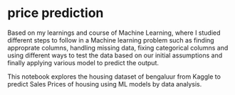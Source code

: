 # price prediction
 Based on my learnings and course of Machine Learning, where I studied different steps to follow in a Machine learning problem such as finding approprate columns, handling missing data, fixing categorical columns and using different ways to test the data based on our initial assumptions and finally applying various model to predict the output.

 This notebook explores the housing dataset of bengaluur from Kaggle to predict Sales Prices of housing using ML models by data analysis.
